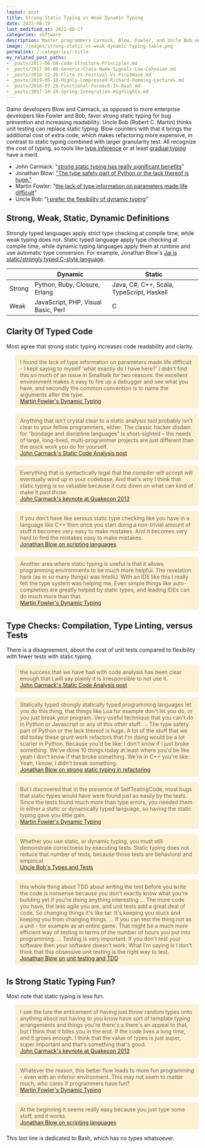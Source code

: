 ```yaml
---
layout: post
title: Strong Static Typing vs Weak Dynamic Typing
date: 2022-08-19
last_modified_at: 2022-08-17
categories: software
description: Master programmers Carmack, Blow, Fowler, and Uncle Bob on strong static typing in contrast to weak dynamic typing.
image: /images/strong-static-vs-weak-dynamic-typing-table.png
permalink: /:categories/:title
my_related_post_paths:
- _posts/2017-06-04-Code-Structure-Principles.md
- _posts/2017-06-06-Generic-Class-Name-Signals-Low-Cohesion.md
- _posts/2016-12-26-Flite-Vs-Festival-Vs-Pico2Wave.md
- _posts/2019-05-18-Highly-Compressed-Richard-Hamming-Lectures.md
- _posts/2016-07-28-Functional-Foreach-In-Bash.md
- _posts/2017-10-28-Spring-Integration-Highlights.md
---
```





<style>
.blockquote {
   background-color: #fff1cf;
  border-radius: 5px;
  padding: 10px;
}
</style>

Game developers Blow and Carmack, as opposed to more enterprise developers like Fowler and Bob, favor strong static typing for bug prevention and increasing readability.
Uncle Bob (Robert C. Martin) thinks unit testing can replace static typing.
Blow counters with that it brings the additional cost of extra code, which makes refactoring more expensive, in contrast to static typing combined with larger granularity test.
All recognize the cost of typing, so tools like [type inference](https://en.wikipedia.org/wiki/Type_inference) or at least [gradual typing](https://en.wikipedia.org/wiki/Gradual_typing) have a merit.

- John Carmack: "[strong static typing has really significant benefits](https://youtu.be/1PhArSujR_A?t=808)"
- Jonathan Blow: ["The type safety part of Python or the lack thereof is huge."](https://youtu.be/2J-HIh3kXCQ?t=287)
- Martin Fowler:  "[the lack of type information on parameters made life difficult](https://martinfowler.com/bliki/DynamicTyping.html)"
- Uncle Bob: "[I prefer the flexibility of dynamic typing](https://blog.cleancoder.com/uncle-bob/2021/06/25/OnTypes.html)"


## Strong, Weak, Static, Dynamic Definitions
Strongly typed languages apply strict type checking at compile time, while weak typing does not.
Static typed language apply type checking at compile time, while dynamic typing languages apply them at runtime and use automatic type conversion.
For example, Jonathan Blow's [Jai is static/strongly typed C-style language](https://github.com/BSVino/JaiPrimer/blob/master/JaiPrimer.md).

<table class="table table-striped">
    <thead>
        <tr>
            <th scope="col">
            </th>
            <th scope="col">
                Dynamic
            </th>
            <th scope="col">
                Static
            </th>
        </tr>
    </thead>
    <tbody>
        <tr>
          <td>Strong</td>
          <td>Python, Ruby, Closure, Erlang</td>
          <td>Java, C#, C++, Scala, TypeScript, Haskell</td>
        </tr>
        <tr>
          <td>Weak</td>
          <td>JavaScript, PHP, Visual Basic, Perl</td>
          <td>C</td>
        </tr>
</tbody>
</table>
          


## Clarity Of Typed Code
Most agree that strong static typing increases code readability and clarity.

<blockquote class="blockquote">
I found the lack of type information on parameters made life difficult - I kept saying to myself 'what exactly do I have here?' I didn't find this so much of an issue in Smalltalk for two reasons: the excellent environment makes it easy to fire up a debugger and see what you have, and secondly the common convention is to name the arguments after the type.

<footer class="blockquote-footer"><a href="https://martinfowler.com/bliki/DynamicTyping.html">Martin Fowler's Dynamic Typing </a></footer>
</blockquote>

<blockquote class="blockquote">
Anything that isn’t crystal clear to a static analysis tool probably isn’t clear to your fellow programmers, either. The classic hacker disdain for “bondage and discipline languages” is short-sighted – the needs of large, long-lived, multi-programmer projects are just different than the quick work you do for yourself.
<footer class="blockquote-footer"><a href="https://web.archive.org/web/20140713032309/http://www.altdev.co/2011/12/24/static-code-analysis/">John Carmack's Static Code Analysis post</a></footer>
</blockquote>

<blockquote class="blockquote">
Everything that is syntactically legal that the compiler will accept will eventually wind up in your codebase. And that's why I think that static typing is so valuable because it cuts down on what can kind of make it past those.
<footer class="blockquote-footer"><a href="https://youtu.be/1PhArSujR_A?t=808">John Carmack's keynote at Quakecon 2013</a></footer>
</blockquote>

<blockquote class="blockquote">
If you don't have like serious static type checking like you have in a language like C++ then once you start doing a non-trivial amount of stuff it becomes very easy to make mistakes. And it becomes very hard to find the mistakes easy to make mistakes.
<footer class="blockquote-footer"><a href="https://youtu.be/y2Wmz15aXk0?t=139">Jonathan Blow on scripting languages</a></footer>
</blockquote>

<blockquote class="blockquote">
Another area where static typing is useful is that it allows programming environments to be much more helpful. The revelation here (as in so many things) was IntelliJ. With an IDE like this I really felt the type system was helping me. Even simple things like auto-completion are greatly helped by static types, and leading IDEs can do much more than that.
<footer class="blockquote-footer"><a href="`https://martinfowler.com/bliki/DynamicTyping.html`">Martin Fowler's Dynamic Typing </a></footer>
</blockquote>



## Type Checks: Compilation, Type Linting, versus Tests
There is a disagreement, about the cost of unit tests compared to flexibility with fewer tests with static typing.


<blockquote class="blockquote">
the success that we have had with code analysis has been clear enough that I will say plainly it is irresponsible to not use it.
<footer class="blockquote-footer"><a href="https://web.archive.org/web/20140713032309/http://www.altdev.co/2011/12/24/static-code-analysis/">John Carmack's Static Code Analysis post</a></footer>
</blockquote>

<blockquote class="blockquote">
Statically typed strongly statically typed programming languages let you do this thing, that things like Lua for example don't let you do, or you just break your program.
Very useful technique that you can't do in Python or Javascript or any of this other stuff.
...
The type safety part of Python or the lack thereof is huge.
A lot of the stuff that we did today these grunt work refactors that I'm doing would be a lot scarier in Python.
Because you'd be like: I don't know if I just broke something. We've done 10 things today at least where you'd be like yeah I don't know if that broke something. We're in C++ you're like: Yeah, I know, I didn't break something.
<footer class="blockquote-footer"><a href="https://www.youtube.com/watch?v=2J-HIh3kXCQ">Jonathan Blow on strong static typing in refactoring</a></footer>
</blockquote>

<blockquote class="blockquote">
But I discovered that in the presence of SelfTestingCode, most bugs that static types would have were found just as easily by the tests. Since the tests found much more than type errors, you needed them in either a static or dynamically typed language, so having the static typing gave you little gain.
<footer class="blockquote-footer"><a href="https://martinfowler.com/bliki/DynamicTyping.html">Martin Fowler's Dynamic Typing </a></footer>
</blockquote>

<blockquote class="blockquote">
Whether you use static, or dynamic typing, you must still demonstrate correctness by executing tests.  Static typing does not reduce that number of tests, because those tests are behavioral and empirical.
<footer class="blockquote-footer"><a href="https://blog.cleancoder.com/uncle-bob/2019/06/08/TestsAndTypes.html">Uncle Bob's Types and Tests</a></footer>
</blockquote>


<blockquote class="blockquote">
this whole thing about TDD about writing the test before you write the code is nonsense because you don't exactly know what you're building yet if you're doing anything interesting
...
The more code you have, the less agile you are, and unit tests add a great deal of code. So changing things it's like tar. It's keeping you stuck and keeping you from changing things.
...
If you can test the thing not as a unit - for example as an entire game. That might be a much more efficient way of testing in terms of the number of hours you put into programming.
...
Testing is very important. If you don't test your software then your software doesn't work. What I'm saying is I don't think that this obsessive unit testing is the right way to test.
<footer class="blockquote-footer"><a href="https://www.youtube.com/watch?v=21JlBOxgGwY">Jonathan Blow on unit testing and TDD</a></footer>
</blockquote>



## Is Strong Static Typing Fun?
Most note that static typing is less fun.


<blockquote class="blockquote">
I see the lure the enticement of having just throw random types onto anything about not having to you know have sort of template typing arrangements and things you're there's a there's an appeal to that, but I think that it bites you in the end. If the code lives a long time, and it grows enough. I think that the value of types is just super, super important and that's something that's good. 
<footer class="blockquote-footer"><a href="https://youtu.be/1PhArSujR_A?t=808">John Carmack's keynote at Quakecon 2013</a></footer>
</blockquote>

<blockquote class="blockquote">
Whatever the reason, this better flow leads to more fun programming - even with an inferior environment. This may not seem to matter much, who cares if programmers have fun?
<footer class="blockquote-footer"><a href="https://martinfowler.com/bliki/DynamicTyping.html">Martin Fowler's Dynamic Typing </a></footer>
</blockquote>

<blockquote class="blockquote">
At the beginning it seems really easy because you just type some stuff, and it works.
<footer class="blockquote-footer"><a href="https://youtu.be/y2Wmz15aXk0?t=139">Jonathan Blow on scripting languages</a></footer>
</blockquote>


This last line is dedicated to Bash, which has no types whatsoever.